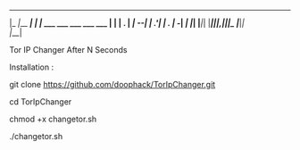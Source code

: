 
                                             
 _____         _____ _                       
|_   _|___ ___|     | |_ ___ ___ ___ ___ ___ 
  | | | . |  _|   --|   | .'|   | . | -_|  _|
  |_| |___|_| |_____|_|_|__,|_|_|_  |___|_|  
                                |___|        

Tor IP Changer After N Seconds 

Installation :

git clone https://github.com/doophack/TorIpChanger.git 

cd TorIpChanger

chmod +x changetor.sh

./changetor.sh
